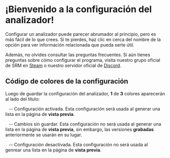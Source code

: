# ¡Bienvenido a la configuración del analizador!

Configurar un analizador puede parecer abrumador al principio, pero es más fácil de lo que crees. Si te pierdes, haz clic en <span class="infoIcon" style="top: 0.15em;"></span> cerca del nombre de la opción para ver información relacionada que pueda serte útil.

Además, no olvides consultar las preguntas frecuentes. Si aún tienes preguntas sobre cómo configurar el programa, visita nuestro grupo oficial de SRM en [Steam](http://steamcommunity.com/groups/steamrommanager) o nuestro servidor oficial de [Discord](https://discord.gg/bnSVJrz).

## Código de colores de la configuración

Luego de guardar la configuración del analizador, **1** de **3** colores aparecerán al lado del título:

<span style="margin-bottom: 0.05em;display: inline-block;border-radius: 50%;width: 0.5em;height: 0.5em;background-color: var(--color-nav-link-enabled)"></span> -- Configuración activada. Esta configuración será usada al generar una lista en la página de **vista previa**.

<span style="margin-bottom: 0.05em;display: inline-block;border-radius: 50%;width: 0.5em;height: 0.5em;background-color: var(--color-nav-link-unsaved)"></span> -- Cambios sin guardar. Esta configuración no será usada al generar una lista en la página de **vista previa**, sin embargo, las versiones **grabadas** anteriormente se usarán en su lugar.

<span style="margin-bottom: 0.05em;display: inline-block;border-radius: 50%;width: 0.5em;height: 0.5em;background-color: var(--color-nav-link-disabled)"></span> -- Configuración desactivada. Esta configuración no será usada al genrear una lista en la página de **vista previa**.
